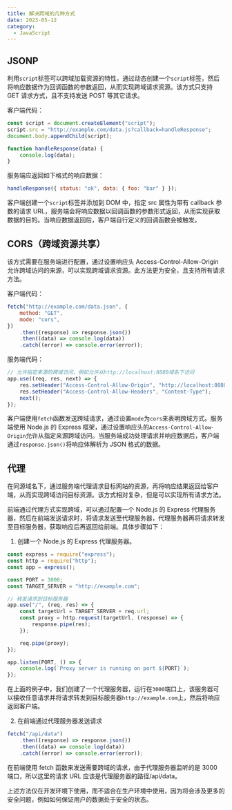 ```yaml
---
title: 解决跨域的几种方式
date: 2023-05-12
category:
  - JavaScript
---
```


## JSONP

利用`script`标签可以跨域加载资源的特性，通过动态创建一个`script`标签，然后将响应数据作为回调函数的参数返回，从而实现跨域请求资源。该方式只支持 GET 请求方式，且不支持发送 POST 等其它请求。

客户端代码：

```js
const script = document.createElement("script");
script.src = "http://example.com/data.js?callback=handleResponse";
document.body.appendChild(script);

function handleResponse(data) {
	console.log(data);
}
```

服务端应返回如下格式的响应数据：

```js
handleResponse({ status: "ok", data: { foo: "bar" } });
```

客户端创建一个`script`标签并添加到 DOM 中，指定 src 属性为带有 callback 参数的请求 URL，服务端会将响应数据以回调函数的参数形式返回，从而实现获取数据的目的。当响应数据返回后，客户端自行定义的回调函数会被触发。

## CORS（跨域资源共享）

该方式需要在服务端进行配置，通过设置响应头 Access-Control-Allow-Origin 允许跨域访问的来源，可以实现跨域请求资源。此方法更为安全，且支持所有请求方法。

客户端代码：

```js
fetch("http://example.com/data.json", {
	method: "GET",
	mode: "cors",
})
	.then((response) => response.json())
	.then((data) => console.log(data))
	.catch((error) => console.error(error));
```

服务端代码：

```js
// 允许指定来源的跨域访问，例如允许从http://localhost:8080域名下访问
app.use((req, res, next) => {
	res.setHeader("Access-Control-Allow-Origin", "http://localhost:8080");
	res.setHeader("Access-Control-Allow-Headers", "Content-Type");
	next();
});
```

客户端使用`fetch`函数发送跨域请求，通过设置`mode`为`cors`来表明跨域方式。服务端使用 Node.js 的 Express 框架，通过设置响应头的`Access-Control-Allow-Origin`允许从指定来源跨域访问。当服务端成功处理请求并响应数据后，客户端通过`response.json()`将响应体解析为 JSON 格式的数据。

## 代理

在同源域名下，通过服务端代理请求目标网站的资源，再将响应结果返回给客户端，从而实现跨域访问目标资源。该方式相对复杂，但是可以实现所有请求方法。

前端通过代理方式实现跨域，可以通过配置一个 Node.js 的 Express 代理服务器，然后在前端发送请求时，将请求发送至代理服务器，代理服务器再将请求转发至目标服务器，获取响应后再返回给前端。具体步骤如下：

1. 创建一个 Node.js 的 Express 代理服务器。

```js
const express = require("express");
const http = require("http");
const app = express();

const PORT = 3000;
const TARGET_SERVER = "http://example.com";

// 转发请求到目标服务器
app.use("/", (req, res) => {
	const targetUrl = TARGET_SERVER + req.url;
	const proxy = http.request(targetUrl, (response) => {
		response.pipe(res);
	});

	req.pipe(proxy);
});

app.listen(PORT, () => {
	console.log(`Proxy server is running on port ${PORT}`);
});
```

在上面的例子中，我们创建了一个代理服务器，运行在`3000`端口上，该服务器可以接收任意请求并将请求转发到目标服务器`http://example.com`上，然后将响应返回客户端。

2. 在前端通过代理服务器发送请求

```js
fetch("/api/data")
	.then((response) => response.json())
	.then((data) => console.log(data))
	.catch((error) => console.error(error));
```

在前端使用 fetch 函数来发送需要跨域的请求，由于代理服务器监听的是 3000 端口，所以这里的请求 URL 应该是代理服务器的路径/api/data。

上述方法仅在开发环境下使用，而不适合在生产环境中使用，因为将会涉及更多的安全问题，例如如何保证用户的数据处于安全的状态。
